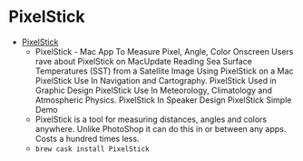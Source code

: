 # PixelStick
- [PixelStick](https://plumamazing.com/product/pixelstick)
  -  PixelStick - Mac App To Measure Pixel, Angle, Color Onscreen Users rave about PixelStick on MacUpdate Reading Sea Surface Temperatures (SST) from a Satellite Image Using PixelStick on a Mac PixelStick Use In Navigation and Cartography. PixelStick Used in Graphic Design PixelStick Use In Meteorology, Climatology and Atmospheric Physics. PixelStick In Speaker Design  PixelStick Simple Demo
  - PixelStick is a tool for measuring distances, angles and colors anywhere. Unlike PhotoShop it can do this in or between any apps. Costs a hundred times less.
  - `brew cask install PixelStick`
